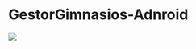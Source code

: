 # GestorGimnasios-Adnroid
![](https://github.com/sNaranjoM/GestorGimnasios-Adnroid/blob/img/imgPrincipal(1).jpg)
